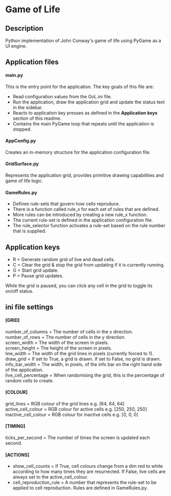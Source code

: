 # Game of Life

## Description  
Python implementation of John Conway's game of life using PyGame as a UI engine.  

## Application files  
#### main.py  
This is the entry point for the application. The key goals of this file are:  
* Read configuration values from the GoL.ini file.  
* Run the application, draw the application grid and update the status text in the sidebar.  
* Reacts to application key presses as defined in the **Application keys** section of this readme.  
* Contains the main PyGame loop that repeats until the application is stopped.  

#### AppConfig.py
Creates an in-memory structure for the application configuration file.

#### GridSurface.py
Represents the application grid, provides primitive drawing capabilities and game of life logic.

#### GameRules.py
* Defines rule-sets that govern how cells reproduce.
* There is a function called rule_x for each set of rules that are defined.
* More rules can be introduced by creating a new rule_x function. 
* The current rule-set is defined in the application configuration file.
* The rule_selector function activates a rule-set based on the rule number that is supplied.

## Application keys  
* R = Generate random grid of live and dead cells.  
* C = Clear the grid & stop the grid from updating if it is currently running.  
* G = Start grid update.  
* P = Pause grid updates.  

While the grid is paused, you can click any cell in the grid to toggle its on/off status.

## ini file settings  
#### [GRID]  
number_of_columns = The number of cells in the x direction.  
number_of_rows = The number of cells in the y direction.  
screen_width = The width of the screen in pixels.  
screen_height = The height of the screen in pixels.  
line_width = The width of the grid lines in pixels (currently forced to 1).  
draw_grid = If set to True, a grid is drawn. If set to False, no grid is drawn.  
info_bar_width = The width, in pixels, of the info bar on the right hand side of the application.  
live_cell_percentage = When randomising the grid, this is the percentage of random cells to create. 

#### [COLOUR]  
grid_lines = RGB colour of the grid lines e.g. [64, 64, 64]  
active_cell_colour = RGB colour for active cells e.g. [250, 250, 250]  
inactive_cell_colour = RGB colour for inactive cells e.g. [0, 0, 0]  

#### [TIMING] 
ticks_per_second = The number of times the screen is updated each second.

#### [ACTIONS] 
* show_cell_counts = If True, cell colours change from a dim red to white according to how many times they are resurrected. If False, live cells are always set to the active_cell_colour. 
* cell_reproduction_rule = A number that represents the rule-set to be applied to cell reproduction. Rules are defined in GameRules.py.
